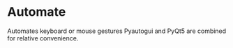 # Automate
Automates keyboard or mouse gestures
Pyautogui and PyQt5 are combined for relative convenience.
